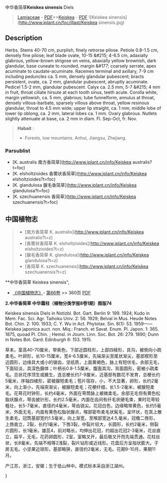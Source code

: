 中华香简草**Keiskea sinensis** Diels

> [Lamiaceae](http://www.iplant.cn/info/Lamiaceae?t=foc) - [PDF](http://www.iplant.cn/foc/pdf/Lamiaceae.pdf)>>[Keiskea](http://www.iplant.cn/info/Keiskea?t=foc) - [PDF](http://www.iplant.cn/foc/pdf/Keiskea.pdf)
![Keiskea sinensis](http://www.iplant.cn/foc/illast/Keiskea sinensis.jpg)

## Description

Herbs. Stems 40-70 cm, purplish, finely retrorse pilose. Petiole 0.8-1.5 cm, densely fine pilose; leaf blade ovate, 10-15 &amp;#215; 4-6.5 cm, adaxially glabrous, yellow-brown strigose on veins, abaxially yellow brownish, dark glandular, base cuneate to rounded, margin &amp;#177; coarsely serrate, apex acuminate to caudate-acuminate. Racemes terminal and axillary, 7-9 cm including peduncles ca. 5 mm, densely glandular pubescent; bracts persistent, ovate, ca. 2 mm, glandular pubescent, abruptly acuminate. Pedicel 1.5-2 mm, glandular pubescent. Calyx ca. 2.5 mm, 5-7 &amp;#215; 4 mm in fruit, throat ciliate hirsute at each tooth sinus, teeth acute. Corolla white, margin yellowish, ca. 5 mm, glabrous; tube funnelform, annulus at throat, densely villous-barbate, sparsely villous above throat, yellow resinous glandular, throat to 4.5 mm wide; upper lip straight, ca. 1 mm; middle lobe of lower lip oblong, ca. 2 mm, lateral lobes ca. 1 mm. Ovary glabrous. Nutlets slightly attenuate at base, ca. 2 mm in diam. Fl. Sep-Oct, fr. Nov.

> **Habait** : 
>* Forests, low mountains. Anhui, Jiangsu, Zhejiang.

### Parsublist

* [K.  australis  南方香简草](http://www.iplant.cn/info/Keiskea australis?t=foc)
* [K.  elsholtzioides  香薷状香简草](http://www.iplant.cn/info/Keiskea elsholtzioides?t=foc)
* [K.  glandulosa  腺毛香简草](http://www.iplant.cn/info/Keiskea glandulosa?t=foc)
* [K.  szechuanensis  香简草](http://www.iplant.cn/info/Keiskea szechuanensis?t=foc)

## 中国植物志

> * [南方香简草  K.  australis](http://www.iplant.cn/info/Keiskea australis?t=z)
> * [香薷状香简草  K.  elsholtzioides](http://www.iplant.cn/info/Keiskea elsholtzioides?t=z)
> * [腺毛香简草  K.  glandulosa](http://www.iplant.cn/info/Keiskea glandulosa?t=z)
> * [香简草  K.  szechuanensis](http://www.iplant.cn/info/Keiskea szechuanensis?t=z)

**中华香简草 Keiskea sinensis",

* [《中国植物志》](http://www.iplant.cn/frps)- [第66卷](http://www.iplant.cn/frps/vol/66) >> 360页 [PDF](http://www.iplant.cn/frps/pdf/66/360.PDF)

**2.中华香简草 中华霜柱（植物分类学报8卷1期）图版74**

Keiskea sinensis Diels in Notizbl. Bot. Gart. Berlin 9: 199. 1924; Kudo in Mem. Fac. Sci. Agr. Taihoku Univ. 2: 56. 1929; Belval in Mus. Heude Notes Bot. Chin. 2: 100. 1933; C. Y. Wu in Act. Phytotax. Sin. 8(1): 53. 1959——Keiskea japonica auct. non. Miq.: Franch. et Savat. Enum. Pl. Japon. 1: 365. 1875, quoad Pl. Chin. ; Hemsl. in Journ. Linn. Soc. Bot. 26: 279. 1890; Dunn in Notes Bot. Gard. Edinburgh 6: 153. 1915.

草本。茎高40-70厘米，带紫色，下部近圆柱形，上部四稜形，具沟，被倒向小疏柔毛。叶卵形，长10-15厘米，宽4-6.5厘米，先端渐尖至尾状渐尖，基部楔形至近圆形，边缘具大或小的锯齿，坚纸质，上面黄褐色，脉上有短伏毛，余部无毛，下面较淡，具深色腺体；叶柄长0.8-1.5厘米，腹面具沟，背面圆形，密被小疏柔毛。总状花序顶生或腋生，连总梗长约7-9厘米，近基部有数花不发育，总梗长约5毫米，序轴四棱形，密被腺短柔毛；苞片宿存，小，不大显著，卵形，长约2毫米，向上渐小，先端突渐尖，被腺短柔毛；花梗纤细，长1.5-2毫米，被腺短柔毛。花萼花时钟形，长约4毫米，外面在萼筒脉上被微柔毛，余部无毛但有黄色松脂状腺点，萼齿披针形，长约2.5毫米，内面在齿间有纤毛状硬毛束，果时花萼较粗壮，长5-7毫米，直径约4毫米，萼齿锐尖。花冠白色，边缘略带黄色，长约5毫米，外面无毛，内面有黄色松脂状腺点，喉部密布柔毛状髯毛，呈环状，在其上散生柔毛，冠筒基部宽约1.5毫米，向上渐宽，至喉部宽达4.5,毫米，冠檐二唇形，上唇直立，2裂，长约1毫米，下唇3裂，中裂片较大，长圆形，长约2毫米，侧裂片圆形，长1毫米。雄蕊4，前对略长，均伸出花冠，约超出花冠2-3毫米，花丝直立，扁平，无毛，花药卵圆形，2室，室略叉开，最后极叉开而先端贯通。花柱丝状，长8毫米，先端不相等2浅裂，裂片钻形或近线形。花盘后方呈指状膨大。子房无毛。小坚果近球形，基部略狭，直径约2毫米，无毛。花期9-10月，果期11月。

产江苏，浙江，安徽；生于低山林中。模式标本采自浙江湖州。

}